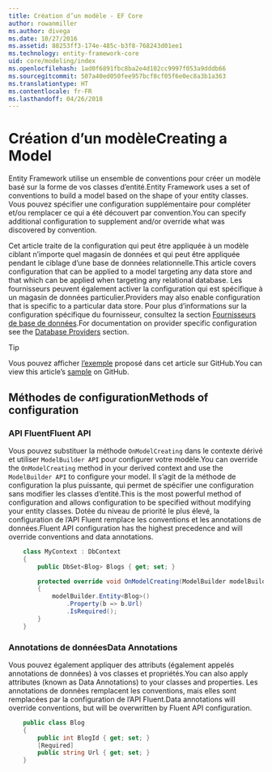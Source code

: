 ```yaml
---
title: Création d’un modèle - EF Core
author: rowanmiller
ms.author: divega
ms.date: 10/27/2016
ms.assetid: 88253ff3-174e-485c-b3f8-768243d01ee1
ms.technology: entity-framework-core
uid: core/modeling/index
ms.openlocfilehash: 1ad0f6891fbc8ba2e4d102cc9997f053a9dddb66
ms.sourcegitcommit: 507a40ed050fee957bcf8cf05f6e0ec8a3b1a363
ms.translationtype: HT
ms.contentlocale: fr-FR
ms.lasthandoff: 04/26/2018
---
```

# <a name="creating-a-model"></a><span data-ttu-id="4eec5-102">Création d’un modèle</span><span class="sxs-lookup"><span data-stu-id="4eec5-102">Creating a Model</span></span>

<span data-ttu-id="4eec5-103">Entity Framework utilise un ensemble de conventions pour créer un modèle basé sur la forme de vos classes d’entité.</span><span class="sxs-lookup"><span data-stu-id="4eec5-103">Entity Framework uses a set of conventions to build a model based on the shape of your entity classes.</span></span> <span data-ttu-id="4eec5-104">Vous pouvez spécifier une configuration supplémentaire pour compléter et/ou remplacer ce qui a été découvert par convention.</span><span class="sxs-lookup"><span data-stu-id="4eec5-104">You can specify additional configuration to supplement and/or override what was discovered by convention.</span></span>

<span data-ttu-id="4eec5-105">Cet article traite de la configuration qui peut être appliquée à un modèle ciblant n’importe quel magasin de données et qui peut être appliquée pendant le ciblage d’une base de données relationnelle.</span><span class="sxs-lookup"><span data-stu-id="4eec5-105">This article covers configuration that can be applied to a model targeting any data store and that which can be applied when targeting any relational database.</span></span> <span data-ttu-id="4eec5-106">Les fournisseurs peuvent également activer la configuration qui est spécifique à un magasin de données particulier.</span><span class="sxs-lookup"><span data-stu-id="4eec5-106">Providers may also enable configuration that is specific to a particular data store.</span></span> <span data-ttu-id="4eec5-107">Pour plus d’informations sur la configuration spécifique du fournisseur, consultez la section [Fournisseurs de base de données](../providers/index.md).</span><span class="sxs-lookup"><span data-stu-id="4eec5-107">For documentation on provider specific configuration see the [Database Providers](../providers/index.md) section.</span></span>

> [!TIP]  
> <span data-ttu-id="4eec5-108">Vous pouvez afficher [l’exemple](https://github.com/aspnet/EntityFramework.Docs/tree/master/samples) proposé dans cet article sur GitHub.</span><span class="sxs-lookup"><span data-stu-id="4eec5-108">You can view this article’s [sample](https://github.com/aspnet/EntityFramework.Docs/tree/master/samples) on GitHub.</span></span>

## <a name="methods-of-configuration"></a><span data-ttu-id="4eec5-109">Méthodes de configuration</span><span class="sxs-lookup"><span data-stu-id="4eec5-109">Methods of configuration</span></span>

### <a name="fluent-api"></a><span data-ttu-id="4eec5-110">API Fluent</span><span class="sxs-lookup"><span data-stu-id="4eec5-110">Fluent API</span></span>

<span data-ttu-id="4eec5-111">Vous pouvez substituer la méthode `OnModelCreating` dans le contexte dérivé et utiliser `ModelBuilder API` pour configurer votre modèle.</span><span class="sxs-lookup"><span data-stu-id="4eec5-111">You can override the `OnModelCreating` method in your derived context and use the `ModelBuilder API` to configure your model.</span></span> <span data-ttu-id="4eec5-112">Il s’agit de la méthode de configuration la plus puissante, qui permet de spécifier une configuration sans modifier les classes d’entité.</span><span class="sxs-lookup"><span data-stu-id="4eec5-112">This is the most powerful method of configuration and allows configuration to be specified without modifying your entity classes.</span></span> <span data-ttu-id="4eec5-113">Dotée du niveau de priorité le plus élevé, la configuration de l’API Fluent remplace les conventions et les annotations de données.</span><span class="sxs-lookup"><span data-stu-id="4eec5-113">Fluent API configuration has the highest precedence and will override conventions and data annotations.</span></span>

<!-- [!code-csharp[Main](samples/core/Modeling/FluentAPI/Samples/Required.cs?range=5-15&highlight=5-10)] -->

``` csharp
    class MyContext : DbContext
    {
        public DbSet<Blog> Blogs { get; set; }

        protected override void OnModelCreating(ModelBuilder modelBuilder)
        {
            modelBuilder.Entity<Blog>()
                .Property(b => b.Url)
                .IsRequired();
        }
    }
```

### <a name="data-annotations"></a><span data-ttu-id="4eec5-114">Annotations de données</span><span class="sxs-lookup"><span data-stu-id="4eec5-114">Data Annotations</span></span>

<span data-ttu-id="4eec5-115">Vous pouvez également appliquer des attributs (également appelés annotations de données) à vos classes et propriétés.</span><span class="sxs-lookup"><span data-stu-id="4eec5-115">You can also apply attributes (known as Data Annotations) to your classes and properties.</span></span> <span data-ttu-id="4eec5-116">Les annotations de données remplacent les conventions, mais elles sont remplacées par la configuration de l’API Fluent.</span><span class="sxs-lookup"><span data-stu-id="4eec5-116">Data annotations will override conventions, but will be overwritten by Fluent API configuration.</span></span>

<!-- [!code-csharp[Main](samples/core/Modeling/DataAnnotations/Samples/Required.cs?range=11-16&highlight=4)] -->
``` csharp
    public class Blog
    {
        public int BlogId { get; set; }
        [Required]
        public string Url { get; set; }
    }
```

